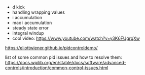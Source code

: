 
- d kick
- handling wrapping values
- i accumulation
- max i accumulation
- steady state error
- integral windup
- cool video: https://www.youtube.com/watch?v=y3K6FUgrgXw

https://eliottwiener.github.io/pidcontroldemo/


list of some common pid issues and how to resolve them: https://docs.wpilib.org/en/stable/docs/software/advanced-controls/introduction/common-control-issues.html

